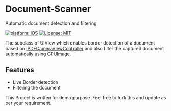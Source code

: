 # Document-Scanner
Automatic document detection and filtering

[![platform: iOS](https://img.shields.io/badge/platform-iOS-blue.svg?style=flat)](https://developer.apple.com/ios/)
[![License: MIT](https://img.shields.io/badge/License-MIT-yellow.svg)](https://opensource.org/licenses/MIT)

The subclass of UIView which enables border detection of a document based on [IPDFCameraViewController](https://github.com/mmackh/IPDFCameraViewController) and also filter the captured document automatically using [GPUImage](https://github.com/BradLarson/GPUImage). 



## Features
- Live Border detection
- Filtering the document

This Project is written for demo purpose .Feel free to fork this and update as per your requirement.
